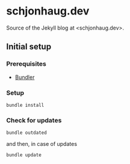 # schjonhaug.dev

Source of the Jekyll blog at <schjonhaug.dev>.

## Initial setup

### Prerequisites

- [Bundler](https://bundler.io)

### Setup

```shell
bundle install
```

### Check for updates

```shell
bundle outdated
```

and then, in case of updates

```shell
bundle update
```
